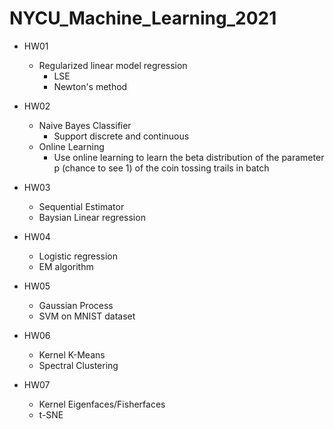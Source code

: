 # NYCU_Machine_Learning_2021
* HW01
  * Regularized linear model regression
    * LSE
    * Newton's method

* HW02
   * Naive Bayes Classifier
     * Support discrete and continuous
   * Online Learning
     * Use online learning to learn the beta distribution of the parameter p (chance to see 1) of the coin tossing trails in batch
* HW03
  * Sequential Estimator
  * Baysian Linear regression
* HW04
  * Logistic regression
  * EM algorithm
* HW05
  * Gaussian Process
  * SVM on MNIST dataset
* HW06
  * Kernel K-Means
  * Spectral Clustering
* HW07
  * Kernel Eigenfaces/Fisherfaces
  * t-SNE


